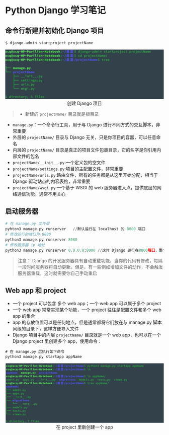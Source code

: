 # Python Django 学习笔记

## 命令行新建并初始化 Django 项目

``` shell
$ django-admin startproject projectName
```

<div align=center>
<img src='./images/djangoproject.jpg'/><br/>创建 Django 项目
</div>

> * 新建的 `projectName/` 目录就是根目录

* `manage.py`：一个命令行工具，用于与 Django 进行不同方式的交互脚本，非常重要
* 外层的 `projectName/` 目录与 Django 无关，只是你项目的容器，可以任意命名
* 内层的 `projectName/` 目录是真正的项目文件包裹目录，它的名字是你引用内部文件的包名
* `projectName/__init__.py`:一个定义包的空文件
* `projectName/settings.py`:项目的主配置文件，非常重要
* `projectName/urls.py`:路由文件，所有的任务都是从这里开始分配，相当于 Django 驱动站点的内容表格，非常重要
* `projectName/wsgi.py`:一个基于 WSGI 的 web 服务器进入点，提供底层的网络通信功能，通常不用关心

## 启动服务器

``` python
# 在 manage.py 文件层
pyhton3 manage.py runserver   //默认运行在 localhost 的 8000 端口
# 修改运行的端口为 8080
python3 manage.py runserver 8080
# 修改服务器 ip 地址
python3 manage.py runserver 0.0.0.0:8000 //这时 Django 运行在8000端口，整个局域网内都将可以访问站点，而不只是是本机
```
 
> 注意： Django 的开发服务器具有自动重载功能，当你的代码有修改，每隔一段时间服务器将自动更新。但是，有一些例如增加文件的动作，不会触发服务器重载，这时就需要你自己手动重启

## Web app 和 project 

* 一个 project 可以包含 多个 web app；一个 web app 可以属于多个 project
* 一个 web app 常常实现某个功能，一个 project 往往是配置文件和多个 web app 的集合
* app 的存放位置可以是任何地点，但是通常都将它们放在与 manage.py 脚本同级的目录下，这样方便导入文件
* Django 项目中的内层 `projectName/` 目录就是一个 web app，也可以在一个 Django project 里创建多个 app，使用命令：
``` shell
# 在 manage.py 层执行如下命令
python3 manage.py startapp appName
```

<div align=center>
  <img src='./images/appName.jpg'/></br>在 project 里新创建一个 app
</div>
